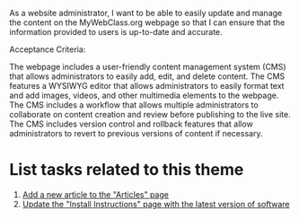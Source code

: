 As a website administrator, I want to be able to easily update and manage the content on the MyWebClass.org webpage so
that I can ensure that the information provided to users is up-to-date and accurate.

Acceptance Criteria:

The webpage includes a user-friendly content management system (CMS) that allows administrators to easily add, edit, and 
delete content.
The CMS features a WYSIWYG editor that allows administrators to easily format text and add images, videos, and other
multimedia elements to the webpage.
The CMS includes a workflow that allows multiple administrators to collaborate on content creation and review before
publishing to the live site.
The CMS includes version control and rollback features that allow administrators to revert to previous versions of 
content if necessary.

# List tasks related to this theme
1. [Add a new article to the "Articles" page](https://github.com/tawana0518/mywebclass-agile-docs/blob/main/documentation/theme_1:MyWebClass_Website_Development/initiative3/Epic/User%20Story2/Task/task3_3.md)
2. [Update the "Install Instructions" page with the latest version of software](https://github.com/tawana0518/mywebclass-agile-docs/blob/main/documentation/theme_1:MyWebClass_Website_Development/initiative3/Epic/User%20Story2/Task/task3_4.md)
